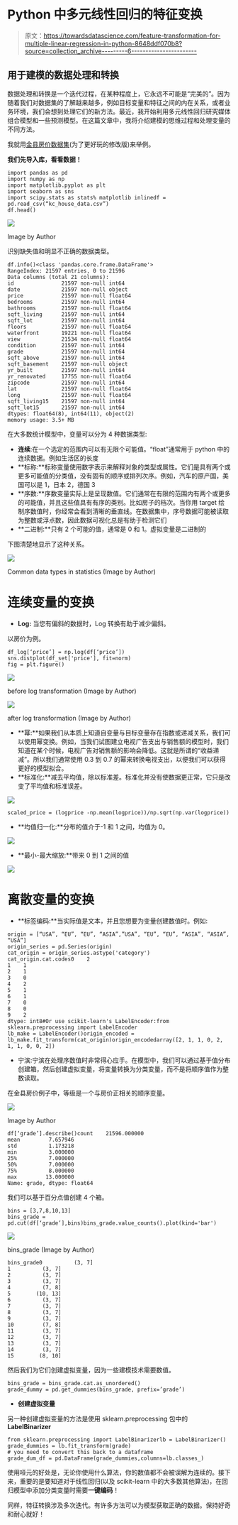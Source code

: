 # Python 中多元线性回归的特征变换

> 原文：<https://towardsdatascience.com/feature-transformation-for-multiple-linear-regression-in-python-8648ddf070b8?source=collection_archive---------6----------------------->

## 用于建模的数据处理和转换

数据处理和转换是一个迭代过程，在某种程度上，它永远不可能是“完美的”。因为随着我们对数据集的了解越来越多，例如目标变量和特征之间的内在关系，或者业务环境，我们会想到处理它们的新方法。最近，我开始利用多元线性回归研究媒体组合模型和一些预测模型。在这篇文章中，我将介绍建模的思维过程和处理变量的不同方法。

我就用[金县房价数据集](https://www.kaggle.com/gabriellima/house-sales-in-king-county-usa/data)(为了更好玩的修改版)来举例。

**我们先导入库，看看数据！**

```
import pandas as pd
import numpy as np
import matplotlib.pyplot as plt
import seaborn as sns
import scipy.stats as stats% matplotlib inlinedf = pd.read_csv(“kc_house_data.csv”)
df.head()
```

![](img/0bc1d1f347af9a99bb4411584f7fe830.png)

Image by Author

识别缺失值和明显不正确的数据类型。

```
df.info()<class 'pandas.core.frame.DataFrame'>
RangeIndex: 21597 entries, 0 to 21596
Data columns (total 21 columns):
id               21597 non-null int64
date             21597 non-null object
price            21597 non-null float64
bedrooms         21597 non-null int64
bathrooms        21597 non-null float64
sqft_living      21597 non-null int64
sqft_lot         21597 non-null int64
floors           21597 non-null float64
waterfront       19221 non-null float64
view             21534 non-null float64
condition        21597 non-null int64
grade            21597 non-null int64
sqft_above       21597 non-null int64
sqft_basement    21597 non-null object
yr_built         21597 non-null int64
yr_renovated     17755 non-null float64
zipcode          21597 non-null int64
lat              21597 non-null float64
long             21597 non-null float64
sqft_living15    21597 non-null int64
sqft_lot15       21597 non-null int64
dtypes: float64(8), int64(11), object(2)
memory usage: 3.5+ MB
```

在大多数统计模型中，变量可以分为 4 种数据类型:

*   **连续**:在一个选定的范围内可以有无限个可能值。“float”通常用于 python 中的连续数据。例如生活区的长度
*   **标称:**标称变量使用数字表示来解释对象的类型或属性。它们是具有两个或更多可能值的分类值，没有固有的顺序或排列次序。例如，汽车的原产国，美国可以是 1，日本 2，德国 3
*   **序数:**序数变量实际上是呈现数值。它们通常在有限的范围内有两个或更多的可能值，并且这些值具有有序的类别。比如房子的档次。当你用 target 绘制序数值时，你经常会看到清晰的垂直线。在数据集中，序号数据可能被读取为整数或浮点数，因此数据可视化总是有助于检测它们
*   **二进制:**只有 2 个可能的值，通常是 0 和 1。虚拟变量是二进制的

下图清楚地显示了这种关系。

![](img/420ecec815099d0e0f55cabd4ab074b2.png)

Common data types in statistics (Image by Author)

# 连续变量的变换

*   **Log:** 当您有偏斜的数据时，Log 转换有助于减少偏斜。

以房价为例。

```
df_log[‘price’] = np.log(df[‘price’])
sns.distplot(df_set['price'], fit=norm)
fig = plt.figure()
```

![](img/7b518b1028eae43969eb0c7849fe1e1b.png)

before log transformation (Image by Author)

![](img/0cee4da2f19fd8d2ad8caeeb3b545b6d.png)

after log transformation (Image by Author)

*   **幂:**如果我们从本质上知道自变量与目标变量存在指数或递减关系，我们可以使用幂变换。例如，当我们试图建立电视广告支出与销售额的模型时，我们知道在某个时候，电视广告对销售额的影响会降低。这就是所谓的“收益递减”。所以我们通常使用 0.3 到 0.7 的幂来转换电视支出，以便我们可以获得更好的模型拟合。
*   **标准化:**减去平均值，除以标准差。标准化并没有使数据更正常，它只是改变了平均值和标准误差。

![](img/08cab9f6abe9b30f7c5e4cbb5e629640.png)

```
scaled_price = (logprice -np.mean(logprice))/np.sqrt(np.var(logprice))
```

*   **均值归一化:**分布的值介于-1 和 1 之间，均值为 0。

![](img/f614185bb42e44e4aadfc0d829946789.png)

*   **最小-最大缩放:**带来 0 到 1 之间的值

![](img/2c7dd1de9c751bb54fd8b3bd34baad49.png)

# 离散变量的变换

*   **标签编码:**当实际值是文本，并且您想要为变量创建数值时。例如:

```
origin = [“USA”, “EU”, “EU”, “ASIA”,”USA”, “EU”, “EU”, “ASIA”, “ASIA”, “USA”]
origin_series = pd.Series(origin)
cat_origin = origin_series.astype('category')
cat_origin.cat.codes0    2
1    1
2    1
3    0
4    2
5    1
6    1
7    0
8    0
9    2
dtype: int8#Or use scikit-learn's LabelEncoder:from sklearn.preprocessing import LabelEncoder
lb_make = LabelEncoder()origin_encoded = lb_make.fit_transform(cat_origin)origin_encodedarray([2, 1, 1, 0, 2, 1, 1, 0, 0, 2])
```

*   宁滨:宁滨在处理序数值时非常得心应手。在模型中，我们可以通过基于值分布创建箱，然后创建虚拟变量，将变量转换为分类变量，而不是将顺序值作为整数读取。

在金县房价例子中，等级是一个与房价正相关的顺序变量。

![](img/e0a5cb5fa82f32a2434133045d19030b.png)

Image by Author

```
df[‘grade’].describe()count    21596.000000
mean         7.657946
std          1.173218
min          3.000000
25%          7.000000
50%          7.000000
75%          8.000000
max         13.000000
Name: grade, dtype: float64
```

我们可以基于百分点值创建 4 个箱。

```
bins = [3,7,8,10,13]
bins_grade = pd.cut(df[‘grade’],bins)bins_grade.value_counts().plot(kind='bar')
```

![](img/8851d4225ebf001c41974f6c255834f9.png)

bins_grade (Image by Author)

```
bins_grade0          (3, 7]
1          (3, 7]
2          (3, 7]
3          (3, 7]
4          (7, 8]
5        (10, 13]
6          (3, 7]
7          (3, 7]
8          (3, 7]
9          (3, 7]
10         (7, 8]
11         (3, 7]
12         (3, 7]
13         (3, 7]
14         (3, 7]
15        (8, 10]
```

然后我们为它们创建虚拟变量，因为一些建模技术需要数值。

```
bins_grade = bins_grade.cat.as_unordered()
grade_dummy = pd.get_dummies(bins_grade, prefix=’grade’)
```

*   **创建虚拟变量**

另一种创建虚拟变量的方法是使用 sklearn.preprocessing 包中的 **LabelBinarizer**

```
from sklearn.preprocessing import LabelBinarizerlb = LabelBinarizer()
grade_dummies = lb.fit_transform(grade)
# you need to convert this back to a dataframe
grade_dum_df = pd.DataFrame(grade_dummies,columns=lb.classes_)
```

使用哑元的好处是，无论你使用什么算法，你的数值都不会被误解为连续的。接下来，重要的是要知道对于线性回归(以及 scikit-learn 中的大多数其他算法)，在回归模型中添加分类变量时需要**一键编码**！

同样，特征转换涉及多次迭代。有许多方法可以为模型获取正确的数据。保持好奇和耐心就好！